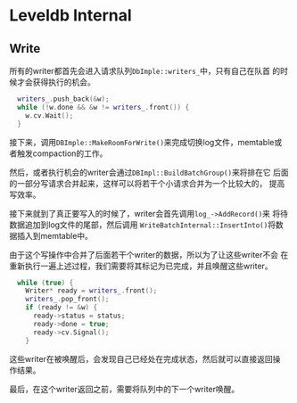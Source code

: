 # Leveldb Internal

## Write

所有的writer都首先会进入请求队列`DbImple::writers_`中，只有自己在队首
的时候才会获得执行的机会。

```c++
  writers_.push_back(&w);
  while (!w.done && &w != writers_.front()) {
    w.cv.Wait();
  }
```

接下来，调用`DBImple::MakeRoomForWrite()`来完成切换log文件，memtable或
者触发compaction的工作。

然后，或者执行机会的writer会通过`DBImpl::BuildBatchGroup()`来将排在它
后面的一部分写请求合并起来，这样可以将若干个小请求合并为一个比较大的，
提高写效率。

接下来就到了真正要写入的时候了，writer会首先调用`log_->AddRecord()`来
将待数据追加到log文件的尾部，然后调用
`WriteBatchInternal::InsertInto()`将数据插入到memtable中。

由于这个写操作中合并了后面若干个writer的数据，所以为了让这些writer不会
在重新执行一遍上述过程，我们需要将其标记为已完成，并且唤醒这些writer。

```c++
  while (true) {
    Writer* ready = writers_.front();
    writers_.pop_front();
    if (ready != &w) {
      ready->status = status;
      ready->done = true;
      ready->cv.Signal();
    }
```

这些writer在被唤醒后，会发现自己已经处在完成状态，然后就可以直接返回操
作结果。

最后，在这个writer返回之前，需要将队列中的下一个writer唤醒。



